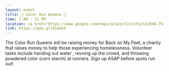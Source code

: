 ```yaml
---
layout: event
title: 🌈 Color Run Queens 🌈
time: 7 AM - 12 PM
location: <a href="https://www.google.com/maps/place/Citi+Field/@40.7549444,-73.8462035,14.71z/data=!4m5!3m4!1s0x89c25fe0b147d195:0xf55b95d4f099763b!8m2!3d40.7570877!4d-73.8458213">Citi Field</a>, Queens
link: https://goo.gl/djeHs4
---
```

The Color Run Queens will be raising money for Back on My Feet, a charity that raises money to help those experiencing homelessness. Volunteer tasks include handing out water , revving up the crowd, and throwing powdered color (corn starch) at runners. Sign up ASAP before spots run out!
